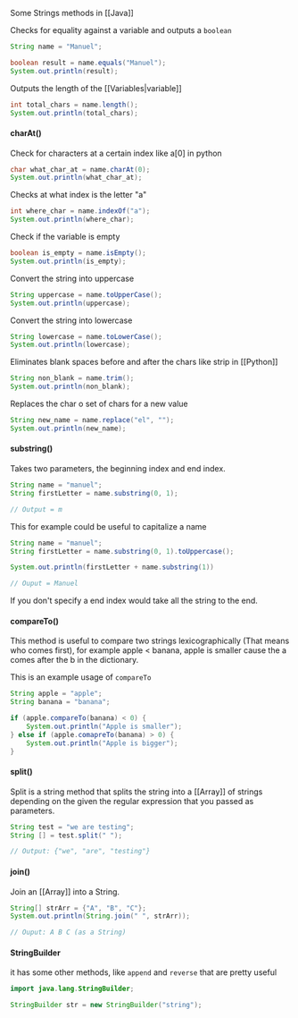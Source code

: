
Some Strings methods in [[Java]]

Checks for equality against a variable and outputs a ``boolean``
```java
String name = "Manuel";

boolean result = name.equals("Manuel");
System.out.println(result);
```

Outputs the length of the [[Variables|variable]]
```java
int total_chars = name.length();
System.out.println(total_chars);
```

#### charAt()

Check for characters at a certain index like a[0] in python
```java
char what_char_at = name.charAt(0);
System.out.println(what_char_at);
```

Checks at what index is the letter "a"
```java
int where_char = name.indexOf("a");
System.out.println(where_char);
```

Check if the variable is empty
```java
boolean is_empty = name.isEmpty();
System.out.println(is_empty);
```

Convert the string into uppercase
```java
String uppercase = name.toUpperCase();
System.out.println(uppercase);
```

Convert the string into lowercase
```java
String lowercase = name.toLowerCase();
System.out.println(lowercase);
```

Eliminates blank spaces before and after the chars like strip in [[Python]]
```java
String non_blank = name.trim();
System.out.println(non_blank);
```

Replaces the char o set of chars for a new value
```java
String new_name = name.replace("el", "");
System.out.println(new_name);
```

#### substring()

Takes two parameters, the beginning index and end index.
```java
String name = "manuel";
String firstLetter = name.substring(0, 1);

// Output = m
```

This for example could be useful to capitalize a name

```java
String name = "manuel";
String firstLetter = name.substring(0, 1).toUppercase();

System.out.println(firstLetter + name.substring(1))

// Ouput = Manuel
```

If you don't specify a end index would take all the string to the end.

#### compareTo()

This method is useful to compare two strings lexicographically (That means who comes first), for example apple < banana, apple is smaller cause the a comes after the b in the dictionary.

This is an example usage of ``compareTo`` 

```java
String apple = "apple";
String banana = "banana";

if (apple.compareTo(banana) < 0) {
	System.out.println("Apple is smaller");
} else if (apple.comapreTo(banana) > 0) {
	System.out.println("Apple is bigger");
}
```

#### split()

Split is a string method that splits the string into a [[Array]] of strings depending on the given the regular expression that you passed as parameters.

```java
String test = "we are testing";
String [] = test.split(" ");

// Output: {"we", "are", "testing"}
```

#### join()

Join an [[Array]] into a String.

```java
String[] strArr = {"A", "B", "C"};
System.out.println(String.join(" ", strArr));

// Ouput: A B C (as a String)
```


#### StringBuilder

it has some other methods, like `append` and ``reverse`` that are pretty useful 

```java
import java.lang.StringBuilder;

StringBuilder str = new StringBuilder("string");
````

